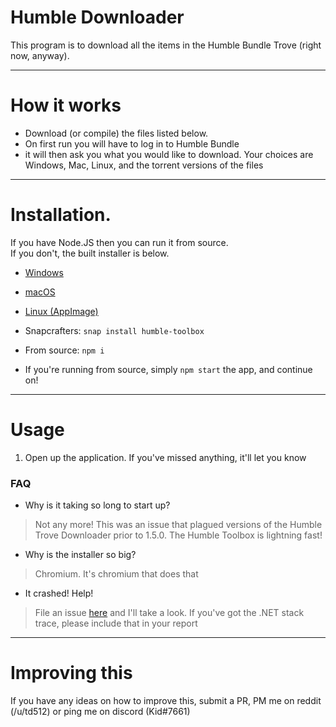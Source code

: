 

# Humble Downloader

This program is to download all the items in the Humble Bundle Trove (right now, anyway).

*****
# How it works

* Download (or compile) the files listed below.
* On first run you will have to log in to Humble Bundle
* it will then ask you what you would like to download. Your choices are Windows, Mac, Linux, and the torrent versions of the files

****
# Installation.

If you have Node.JS then you can run it from source.  
If you don't, the built installer is below.  
* [Windows](https://data.theom.nz/Humble%20Toolbox.exe) 
* [macOS](https://data.theom.nz/Humble%20Toolbox.dmg) 
* [Linux (AppImage)](https://data.theom.nz/Humble%20Toolbox.AppImage) 
* Snapcrafters: `snap install humble-toolbox`
* From source: `npm i`

* If you're running from source, simply `npm start` the app, and continue on!

****

# Usage

1. Open up the application. If you've missed anything, it'll let you know

### FAQ

* Why is it taking so long to start up?

> Not any more! This was an issue that plagued versions of the Humble Trove Downloader prior to 1.5.0. The Humble Toolbox is lightning fast!

* Why is the installer so big?

> Chromium. It's chromium that does that

* It crashed! Help!

> File an issue [here](https://github.com/td512/Humble-Trove-Downloader/issues) and I'll take a look. If you've got the .NET stack trace, please include that in your report
 
****

# Improving this

If you have any ideas on how to improve this, submit a PR, PM me on reddit (/u/td512) or ping me on discord (Kid#7661)
